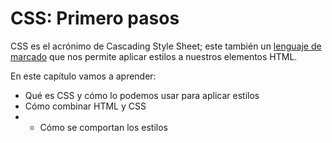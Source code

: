 # CSS: Primero pasos

CSS es el acrónimo de Cascading Style Sheet; este también un [lenguaje de marcado](https://es.wikipedia.org/wiki/Lenguaje_de_marcado) que nos permite aplicar estilos a nuestros elementos HTML.

En este capítulo vamos a aprender:
* Qué es CSS y cómo lo podemos usar para aplicar estilos
* Cómo combinar HTML y CSS
* * Cómo se comportan los estilos

